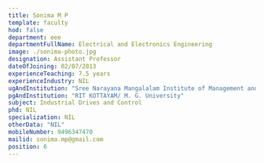 ```yaml
---
title: Sonima M P
template: faculty
hod: false
department: eee
departmentFullName: Electrical and Electronics Engineering
image: ./sonima-photo.jpg
designation: Assistant Professor
dateOfJoining: 02/07/2013
experienceTeaching: 7.5 years
experienceIndustry: NIL
ugAndInstitution: "Sree Narayana Mangalalam Institute of Management and Technology/M.G. University"
pgAndInstitution: "RIT KOTTAYAM/ M. G. University"
subject: Industrial Drives and Control
phd: NIL
specialization: NIL
otherData: "NIL"
mobileNumber: 9496347470
mailid: sonima.mp@gmail.com
position: 6
---
```

